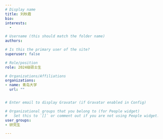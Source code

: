 ```yaml
---
# Display name
title: 刘秋霞
bio: 
interests:
  - 

# Username (this should match the folder name)
authors:

# Is this the primary user of the site?
superuser: false

# Role/position
role: 2024级硕士生

# Organizations/Affiliations
organizations:
- name: 青岛大学
  url: ""


# Enter email to display Gravatar (if Gravatar enabled in Config)

# Organizational groups that you belong to (for People widget)
#   Set this to `[]` or comment out if you are not using People widget.
user_groups:
- 研究生

---
```


